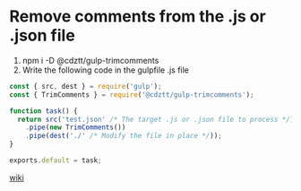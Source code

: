 # Remove comments from the .js or .json file

1. npm i -D @cdztt/gulp-trimcomments
1. Write the following code in the gulpfile .js file

```javascript
const { src, dest } = require('gulp');
const { TrimComments } = require('@cdztt/gulp-trimcomments');

function task() {
  return src('test.json' /* The target .js or .json file to process */)
    .pipe(new TrimComments())
    .pipe(dest('./' /* Modify the file in place */));
}

exports.default = task;
```

[wiki](https://github.com/cdztt/gulp-trimcomments/wiki)
